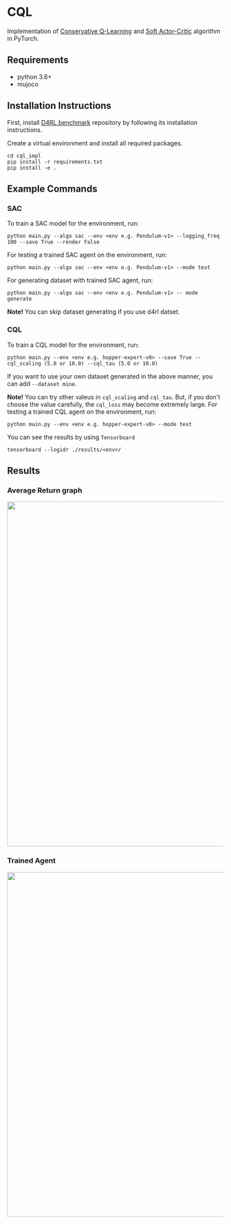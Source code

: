 # CQL
Implementation of [Conservative Q-Learning](https://arxiv.org/abs/2006.04779) and [Soft Actor-Critic](https://arxiv.org/abs/1812.05905) algorithm in PyTorch.

## Requirements
- python 3.6+
- mujoco

## Installation Instructions
First, install [D4RL benchmark](https://github.com/rail-berkeley/d4rl) repository by following its installation instructions.

Create a virtual environment and install all required packages.
```
cd cql_impl
pip install -r requirements.txt
pip install -e .
```

## Example Commands
### SAC
To train a SAC model for the environment, run:
```
python main.py --algo sac --env <env e.g. Pendulum-v1> --logging_freq 100 --save True --render False
```
For testing a trained SAC agent on the environment, run:
```
python main.py --algo sac --env <env e.g. Pendulum-v1> --mode test
```
For generating dataset with trained SAC agent, run:
```
python main.py --algo sac --env <env e.g. Pendulum-v1> -- mode generate
```
**Note!** You can skip dataset generating if you use d4rl datset.

### CQL
To train a CQL model for the environment, run:
```
python main.py --env <env e.g. hopper-expert-v0> --save True --cql_scaling (5.0 or 10.0) --cql_tau (5.0 or 10.0)
```
If you want to use your own dataset generated in the above manner, you can add `--dataset mine`. 

**Note!** You can try other valeus in `cql_scaling` and `cql_tau`. But, if you don't choose the value carefully, the `cql_loss` may become extremely large. 
For testing a trained CQL agent on the environment, run:
```
python main.py --env <env e.g. hopper-expert-v0> --mode test
```

You can see the results by using `Tensorboard`
```
tensorboard --logidr ./results/<env>/
```

## Results
### Average Return graph
<p align="center">
<img src="https://user-images.githubusercontent.com/48791681/165443768-07e513ed-b15f-476c-8150-795590ffd9a6.png" width="800">
</p>
</img>

### Trained Agent
<p align="center">
<img src="https://user-images.githubusercontent.com/48791681/165444366-6ea6d36f-4591-4858-9d45-8c19318fcb26.gif" width="800">
</p>
</img>
